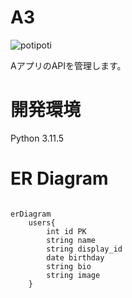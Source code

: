 # A3
![potipoti](https://github.com/yamamoto-takumi/A3/assets/55730056/58388c1c-05e2-4585-95c1-8beae980d938)

AアプリのAPIを管理します。

# 開発環境
Python 3.11.5

# ER Diagram

```mermaid

erDiagram
    users{
        int id PK
        string name
        string display_id
        date birthday
        string bio
        string image
    }

```